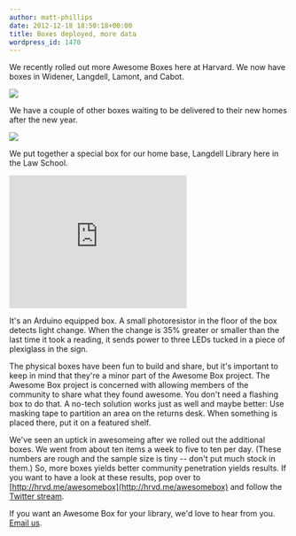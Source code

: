 ```yaml
---
author: matt-phillips
date: 2012-12-18 18:50:18+00:00
title: Boxes deployed, more data
wordpress_id: 1470
---
```


We recently rolled out more Awesome Boxes here at Harvard. We now have boxes in Widener, Langdell, Lamont, and Cabot.

[![](http://librarylab.law.harvard.edu/blog/wp-content/uploads/2012/12/ab-locattion-wild-arrows.png)](http://librarylab.law.harvard.edu/blog/wp-content/uploads/2012/12/ab-locattion-wild-arrows.png)

We have a couple of other boxes waiting to be delivered to their new homes after the new year.

[![](http://librarylab.law.harvard.edu/blog/wp-content/uploads/2012/12/many-ab-lower-thin-1024x442.jpg)](http://librarylab.law.harvard.edu/blog/wp-content/uploads/2012/12/many-ab-lower-thin.jpg)

We put together a special box for our home base, Langdell Library here in the Law School.

<div class="embed-container"><iframe width="320" height="240" src="http://player.vimeo.com/video/55814585" frameborder="0" allowfullscreen></iframe></div>

It's an Arduino equipped box. A small photoresistor in the floor of the box detects light change. When the change is 35% greater or smaller than the last time it took a reading, it sends power to three LEDs tucked in a piece of plexiglass in the sign.

The physical boxes have been fun to build and share, but it's important to keep in mind that they're a minor part of the Awesome Box project. The Awesome Box project is concerned with allowing members of the community to share what they found awesome. You don't need a flashing box to do that. A no-tech solution works just as well and maybe better: Use masking tape to partition an area on the returns desk. When something is placed there, put it on a featured shelf.

We've seen an uptick in awesomeing after we rolled out the additional boxes. We went from about ten items a week to five to ten per day. (These numbers are rough and the sample size is tiny -- don't put much stock in them.) So, more boxes yields better community penetration yields results. If you want to have a look at these results, pop over to [http://hrvd.me/awesomebox](http://hrvd.me/awesomebox) and follow the [Twitter stream](http://twitter.com/hlawesome).

If you want an Awesome Box for your library, we'd love to hear from you. [Email us](http://librarylab.law.harvard.edu/about.html).
